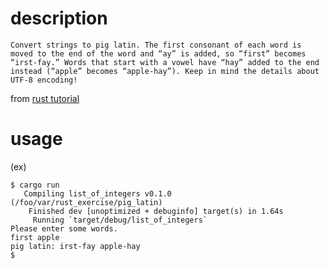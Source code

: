 # description

```
Convert strings to pig latin. The first consonant of each word is moved to the end of the word and “ay” is added, so “first” becomes “irst-fay.” Words that start with a vowel have “hay” added to the end instead (“apple” becomes “apple-hay”). Keep in mind the details about UTF-8 encoding!
```
from [rust tutorial](https://doc.rust-lang.org/stable/book/ch08-03-hash-maps.html#summary)

# usage


(ex)
```
$ cargo run
   Compiling list_of_integers v0.1.0 (/foo/var/rust_exercise/pig_latin)
    Finished dev [unoptimized + debuginfo] target(s) in 1.64s
     Running `target/debug/list_of_integers`
Please enter some words.
first apple
pig latin: irst-fay apple-hay 
$
```
